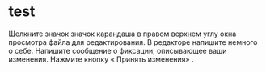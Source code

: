 # test
Щелкните значок  значок карандаша в правом верхнем углу окна просмотра файла для редактирования.
В редакторе напишите немного о себе.
Напишите сообщение о фиксации, описывающее ваши изменения.
Нажмите кнопку « Принять изменения» .
